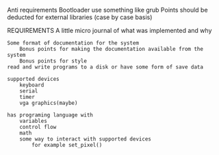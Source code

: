 Anti requirements
    Bootloader
        use something like grub
    Points should be deducted for external libraries (case by case basis)


REQUIREMENTS
    A little micro journal of what was implemented and why


    Some format of documentation for the system
        Bonus points for making the documentation available from the system
        Bonus points for style
    read and write programs to a disk or have some form of save data

    supported devices
        keyboard
        serial
        timer
        vga graphics(maybe)

    has programing language with
        variables
        control flow
        math
        some way to interact with supported devices
            for example set_pixel()

